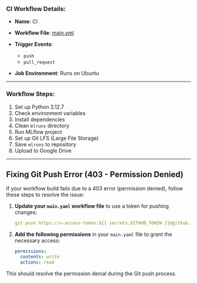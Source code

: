 ### CI Workflow Details:

- **Name**: CI

- **Workflow File**: [main.yml](https://github.com/Maoelan/mlflow-credit-scoring/blob/main/.github/workflows/main.yml)

- **Trigger Events**:
  - `push`
  - `pull_request`

- **Job Environment**: Runs on Ubuntu

---

### Workflow Steps:
1. Set up Python 3.12.7
2. Check environment variables
3. Install dependencies
4. Clean `mlruns` directory
5. Run MLflow project
6. Set up Git LFS (Large File Storage)
7. Save `mlruns` to repository
8. Upload to Google Drive

---

## Fixing Git Push Error (403 - Permission Denied)

If your workflow build fails due to a 403 error (permission denied), follow these steps to resolve the issue:

1. **Update your `main.yaml` workflow file** to use a token for pushing changes:

    ```yaml
    git push https://x-access-token:${{ secrets.GITHUB_TOKEN }}@github.com/${{ github.repository }}.git HEAD:main
    ```

2. **Add the following permissions** in your `main.yaml` file to grant the necessary access:

    ```yaml
    permissions:
      contents: write
      actions: read
    ```

This should resolve the permission denial during the Git push process.
